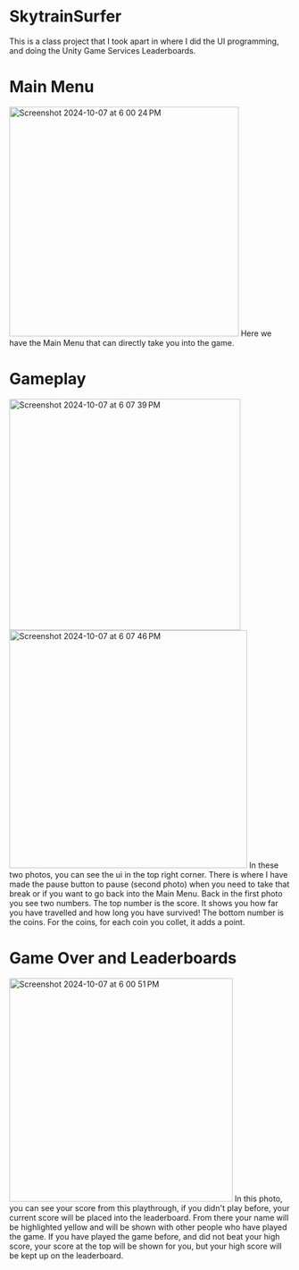 # SkytrainSurfer

This is a class project that I took apart in where I did the UI programming,
and doing the Unity Game Services Leaderboards.


# Main Menu
<img width="411" alt="Screenshot 2024-10-07 at 6 00 24 PM" src="https://github.com/user-attachments/assets/4123f777-a000-4967-865c-e4168b32dae1">
Here we have the Main Menu that can directly take you into the game.

# Gameplay
<img width="414" alt="Screenshot 2024-10-07 at 6 07 39 PM" src="https://github.com/user-attachments/assets/639c6d84-18ad-4009-839a-fb26dcbb8b90">
<img width="426" alt="Screenshot 2024-10-07 at 6 07 46 PM" src="https://github.com/user-attachments/assets/ac989068-00bb-4761-91e2-29f34d27e59e">
In these two photos, you can see the ui in the top right corner. There is where I have made the pause button to pause (second photo) when you need to take that break or
if you want to go back into the Main Menu. Back in the first photo you see two numbers. The top number is the score. It shows you how far you have travelled and
how long you have survived! The bottom number is the coins. For the coins, for each coin you collet, it adds a point.


# Game Over and Leaderboards
<img width="400" alt="Screenshot 2024-10-07 at 6 00 51 PM" src="https://github.com/user-attachments/assets/0fb1feae-173d-4ef9-9d32-db99c2e6f8c0">
In this photo, you can see your score from this playthrough, if you didn't play before, your current score will be placed into the leaderboard. From there your name will be highlighted yellow
and will be shown with other people who have played the game. If you have played the game before, and did not beat your high score, your score at the top will be shown for you,
but your high score will be kept up on the leaderboard.

